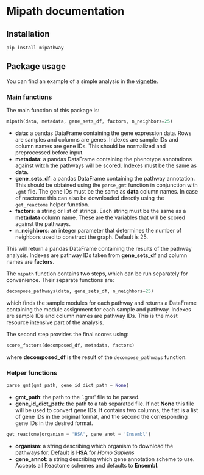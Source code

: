 # Mipath documentation

## Installation

```
pip install mipathway
```

## Package usage

You can find an example of a simple analysis in the [vignette](https://github.com/statisticalbiotechnology/mipath/blob/main/MIPath_vignette.ipynb).

### Main functions

The main function of this package is:

```python
mipath(data, metadata, gene_sets_df, factors, n_neighbors=25)
```

* **data**: a pandas DataFrame containing the gene expression data. Rows are samples and columns are genes. Indexes are sample IDs and column names are gene IDs. This should be normalized and preprocessed before input.
* **metadata**: a pandas DataFrame containing the phenotype annotations against witch the pathways will be scored. Indexes must be the same as **data**.
* **gene_sets_df**: a pandas DataFrame containing the pathway annotation. This should be obtained using the `parse_gmt` function in conjunction with `.gmt` file. The gene IDs must be the same as **data** column names. In case of reactome this can also be downloaded directly using the `get_reactome` helper function.
* **factors**: a string or list of strings. Each string must be the same as a **metadata** column name. These are the variables that will be scored against the pathways.
* **n_neighbors**: an integer parameter that determines the number of neighbors used to construct the graph. Default is 25.

This will return a pandas DataFrame containing the results of the pathway analysis. Indexes are pathway IDs taken from **gene_sets_df** and column names are **factors**.

The `mipath` function contains two steps, which can be run separately for convenience. Their separate functions are:

```python
decompose_pathways(data, gene_sets_df, n_neighbors=25)
```

which finds the sample modules for each pathway and returns a DataFrame containing the module assignment for each sample and pathway. Indexes are sample IDs and column names are pathway IDs. This is the most resource intensive part of the analysis.

The second step provides the final scores using:


```python
score_factors(decomposed_df, metadata, factors)
```

where **decomposed_df** is the result of the `decompose_pathways` function.

### Helper functions

```python
parse_gmt(gmt_path, gene_id_dict_path = None)
```

* **gmt_path**: the path to the `.gmt' file to be parsed.
* **gene_id_dict_path**: the path to a tab separated file. If not **None** this file will be used to convert gene IDs. It contains two columns, the fist is a list of gene IDs in the original format, and the second the corresponding gene IDs in the desired format.


```python
get_reactome(organism = 'HSA', gene_anot = 'Ensembl')
```

* **organism**: a string describing which organism to download the pathways for. Default is **HSA** for *Homo Sapiens*
* **gene_annot**: a string describing which gene annotation scheme to use. Accepts all Reactome schemes and defaults to **Ensembl**.
